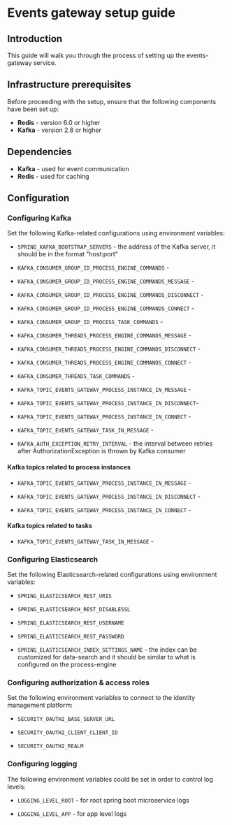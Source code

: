 # Events gateway setup guide

## Introduction

This guide will walk you through the process of setting up the events-gateway service.

## Infrastructure prerequisites

Before proceeding with the setup, ensure that the following components have been set up:

* **Redis** - version 6.0 or higher
* **Kafka** - version 2.8 or higher

## Dependencies

* **Kafka** - used for event communication
* **Redis** - used for caching

## Configuration

### Configuring Kafka

Set the following Kafka-related configurations using environment variables:

* `SPRING_KAFKA_BOOTSTRAP_SERVERS` - the address of the Kafka server, it should be in the format "host:port"

* `KAFKA_CONSUMER_GROUP_ID_PROCESS_ENGINE_COMMANDS` - 

* `KAFKA_CONSUMER_GROUP_ID_PROCESS_ENGINE_COMMANDS_MESSAGE` - 

* `KAFKA_CONSUMER_GROUP_ID_PROCESS_ENGINE_COMMANDS_DISCONNECT` -

* `KAFKA_CONSUMER_GROUP_ID_PROCESS_ENGINE_COMMANDS_CONNECT` - 

* `KAFKA_CONSUMER_GROUP_ID_PROCESS_TASK_COMMANDS` - 

* `KAFKA_CONSUMER_THREADS_PROCESS_ENGINE_COMMANDS_MESSAGE` -

* `KAFKA_CONSUMER_THREADS_PROCESS_ENGINE_COMMANDS_DISCONNECT` -

* `KAFKA_CONSUMER_THREADS_PROCESS_ENGINE_COMMANDS_CONNECT` - 

* `KAFKA_CONSUMER_THREADS_TASK_COMMANDS` - 

* `KAFKA_TOPIC_EVENTS_GATEWAY_PROCESS_INSTANCE_IN_MESSAGE` - 

* `KAFKA_TOPIC_EVENTS_GATEWAY_PROCESS_INSTANCE_IN_DISCONNECT`-

* `KAFKA_TOPIC_EVENTS_GATEWAY_PROCESS_INSTANCE_IN_CONNECT` - 

* `KAFKA_TOPIC_EVENTS_GATEWAY_TASK_IN_MESSAGE` - 

* `KAFKA_AUTH_EXCEPTION_RETRY_INTERVAL` - the interval between retries after AuthorizationException is thrown by Kafka consumer

#### Kafka topics related to process instances

* `KAFKA_TOPIC_EVENTS_GATEWAY_PROCESS_INSTANCE_IN_MESSAGE` - 

* `KAFKA_TOPIC_EVENTS_GATEWAY_PROCESS_INSTANCE_IN_DISCONNECT` - 

* `KAFKA_TOPIC_EVENTS_GATEWAY_PROCESS_INSTANCE_IN_CONNECT` -


#### Kafka topics related to tasks

* `KAFKA_TOPIC_EVENTS_GATEWAY_TASK_IN_MESSAGE` -

### Configuring Elasticsearch

Set the following Elasticsearch-related configurations using environment variables:

* `SPRING_ELASTICSEARCH_REST_URIS` 

* `SPRING_ELASTICSEARCH_REST_DISABLESSL` 

* `SPRING_ELASTICSEARCH_REST_USERNAME`

* `SPRING_ELASTICSEARCH_REST_PASSWORD`

* `SPRING_ELASTICSEARCH_INDEX_SETTINGS_NAME` - the index can be customized for data-search and it should be similar to what is configured on the process-engine


### Configuring authorization & access roles

Set the following environment variables to connect to the identity management platform:

* `SECURITY_OAUTH2_BASE_SERVER_URL`

* `SECURITY_OAUTH2_CLIENT_CLIENT_ID`

* `SECURITY_OAUTH2_REALM`

### Configuring logging

The following environment variables could be set in order to control log levels:

* `LOGGING_LEVEL_ROOT` - for root spring boot microservice logs

* `LOGGING_LEVEL_APP` - for app level logs
